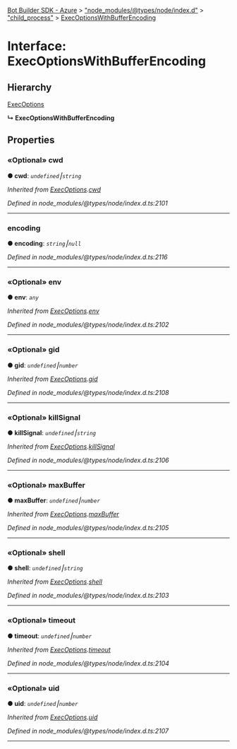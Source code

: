 [Bot Builder SDK - Azure](../README.md) > ["node_modules/@types/node/index.d"](../modules/_node_modules__types_node_index_d_.md) > ["child_process"](../modules/_node_modules__types_node_index_d_._child_process_.md) > [ExecOptionsWithBufferEncoding](../interfaces/_node_modules__types_node_index_d_._child_process_.execoptionswithbufferencoding.md)



# Interface: ExecOptionsWithBufferEncoding

## Hierarchy


 [ExecOptions](_node_modules__types_node_index_d_._child_process_.execoptions.md)

**↳ ExecOptionsWithBufferEncoding**








## Properties
<a id="cwd"></a>

### «Optional» cwd

**●  cwd**:  *`undefined`⎮`string`* 

*Inherited from [ExecOptions](_node_modules__types_node_index_d_._child_process_.execoptions.md).[cwd](_node_modules__types_node_index_d_._child_process_.execoptions.md#cwd)*

*Defined in node_modules/@types/node/index.d.ts:2101*





___

<a id="encoding"></a>

###  encoding

**●  encoding**:  *`string`⎮`null`* 

*Defined in node_modules/@types/node/index.d.ts:2116*





___

<a id="env"></a>

### «Optional» env

**●  env**:  *`any`* 

*Inherited from [ExecOptions](_node_modules__types_node_index_d_._child_process_.execoptions.md).[env](_node_modules__types_node_index_d_._child_process_.execoptions.md#env)*

*Defined in node_modules/@types/node/index.d.ts:2102*





___

<a id="gid"></a>

### «Optional» gid

**●  gid**:  *`undefined`⎮`number`* 

*Inherited from [ExecOptions](_node_modules__types_node_index_d_._child_process_.execoptions.md).[gid](_node_modules__types_node_index_d_._child_process_.execoptions.md#gid)*

*Defined in node_modules/@types/node/index.d.ts:2108*





___

<a id="killsignal"></a>

### «Optional» killSignal

**●  killSignal**:  *`undefined`⎮`string`* 

*Inherited from [ExecOptions](_node_modules__types_node_index_d_._child_process_.execoptions.md).[killSignal](_node_modules__types_node_index_d_._child_process_.execoptions.md#killsignal)*

*Defined in node_modules/@types/node/index.d.ts:2106*





___

<a id="maxbuffer"></a>

### «Optional» maxBuffer

**●  maxBuffer**:  *`undefined`⎮`number`* 

*Inherited from [ExecOptions](_node_modules__types_node_index_d_._child_process_.execoptions.md).[maxBuffer](_node_modules__types_node_index_d_._child_process_.execoptions.md#maxbuffer)*

*Defined in node_modules/@types/node/index.d.ts:2105*





___

<a id="shell"></a>

### «Optional» shell

**●  shell**:  *`undefined`⎮`string`* 

*Inherited from [ExecOptions](_node_modules__types_node_index_d_._child_process_.execoptions.md).[shell](_node_modules__types_node_index_d_._child_process_.execoptions.md#shell)*

*Defined in node_modules/@types/node/index.d.ts:2103*





___

<a id="timeout"></a>

### «Optional» timeout

**●  timeout**:  *`undefined`⎮`number`* 

*Inherited from [ExecOptions](_node_modules__types_node_index_d_._child_process_.execoptions.md).[timeout](_node_modules__types_node_index_d_._child_process_.execoptions.md#timeout)*

*Defined in node_modules/@types/node/index.d.ts:2104*





___

<a id="uid"></a>

### «Optional» uid

**●  uid**:  *`undefined`⎮`number`* 

*Inherited from [ExecOptions](_node_modules__types_node_index_d_._child_process_.execoptions.md).[uid](_node_modules__types_node_index_d_._child_process_.execoptions.md#uid)*

*Defined in node_modules/@types/node/index.d.ts:2107*





___


